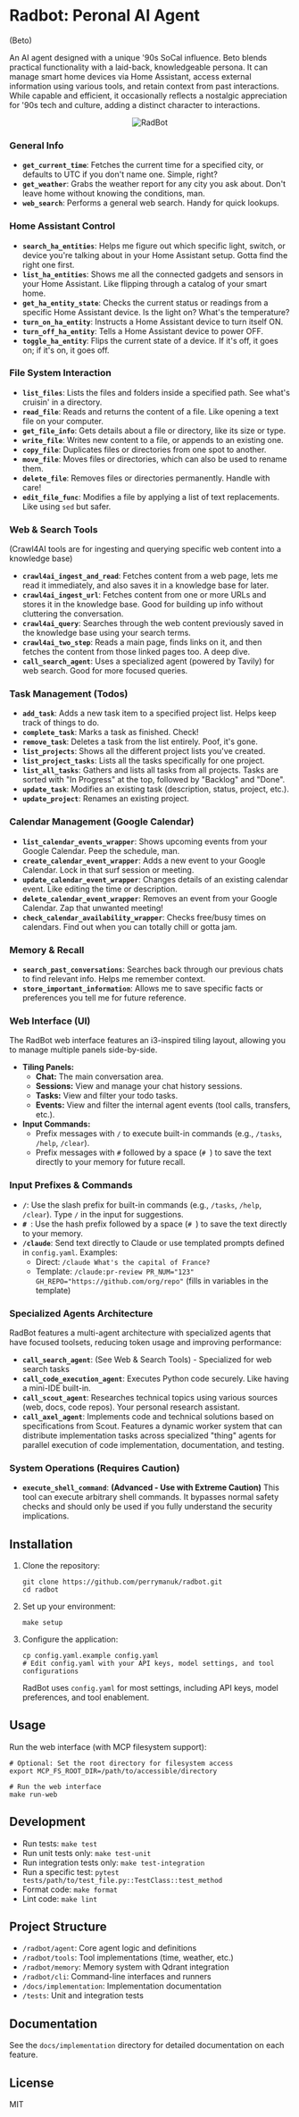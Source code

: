 # Radbot: Peronal AI Agent
(Beto)

An AI agent designed with a unique '90s SoCal influence. Beto blends practical functionality with a laid-back, knowledgeable persona. It can manage smart home devices via Home Assistant, access external information using various tools, and retain context from past interactions. While capable and efficient, it occasionally reflects a nostalgic appreciation for '90s tech and culture, adding a distinct character to interactions.

<p align="center">
  <img src="img/radbot.png" alt="RadBot">
</p>

### General Info

*   **`get_current_time`**: Fetches the current time for a specified city, or defaults to UTC if you don't name one. Simple, right?
*   **`get_weather`**: Grabs the weather report for any city you ask about. Don't leave home without knowing the conditions, man.
*   **`web_search`**: Performs a general web search. Handy for quick lookups.

### Home Assistant Control

*   **`search_ha_entities`**: Helps me figure out which specific light, switch, or device you're talking about in your Home Assistant setup. Gotta find the right one first.
*   **`list_ha_entities`**: Shows me all the connected gadgets and sensors in your Home Assistant. Like flipping through a catalog of your smart home.
*   **`get_ha_entity_state`**: Checks the current status or readings from a specific Home Assistant device. Is the light on? What's the temperature?
*   **`turn_on_ha_entity`**: Instructs a Home Assistant device to turn itself ON.
*   **`turn_off_ha_entity`**: Tells a Home Assistant device to power OFF.
*   **`toggle_ha_entity`**: Flips the current state of a device. If it's off, it goes on; if it's on, it goes off.

### File System Interaction

*   **`list_files`**: Lists the files and folders inside a specified path. See what's cruisin' in a directory.
*   **`read_file`**: Reads and returns the content of a file. Like opening a text file on your computer.
*   **`get_file_info`**: Gets details about a file or directory, like its size or type.
*   **`write_file`**: Writes new content to a file, or appends to an existing one.
*   **`copy_file`**: Duplicates files or directories from one spot to another.
*   **`move_file`**: Moves files or directories, which can also be used to rename them.
*   **`delete_file`**: Removes files or directories permanently. Handle with care!
*   **`edit_file_func`**: Modifies a file by applying a list of text replacements. Like using `sed` but safer.

### Web & Search Tools

(Crawl4AI tools are for ingesting and querying specific web content into a knowledge base)

*   **`crawl4ai_ingest_and_read`**: Fetches content from a web page, lets me read it immediately, and also saves it in a knowledge base for later.
*   **`crawl4ai_ingest_url`**: Fetches content from one or more URLs and stores it in the knowledge base. Good for building up info without cluttering the conversation.
*   **`crawl4ai_query`**: Searches through the web content previously saved in the knowledge base using your search terms.
*   **`crawl4ai_two_step`**: Reads a main page, finds links on it, and then fetches the content from those linked pages too. A deep dive.
*   **`call_search_agent`**: Uses a specialized agent (powered by Tavily) for web search. Good for more focused queries.

### Task Management (Todos)

*   **`add_task`**: Adds a new task item to a specified project list. Helps keep track of things to do.
*   **`complete_task`**: Marks a task as finished. Check!
*   **`remove_task`**: Deletes a task from the list entirely. Poof, it's gone.
*   **`list_projects`**: Shows all the different project lists you've created.
*   **`list_project_tasks`**: Lists all the tasks specifically for one project.
*   **`list_all_tasks`**: Gathers and lists all tasks from all projects. Tasks are sorted with "In Progress" at the top, followed by "Backlog" and "Done".
*   **`update_task`**: Modifies an existing task (description, status, project, etc.).
*   **`update_project`**: Renames an existing project.

### Calendar Management (Google Calendar)

*   **`list_calendar_events_wrapper`**: Shows upcoming events from your Google Calendar. Peep the schedule, man.
*   **`create_calendar_event_wrapper`**: Adds a new event to your Google Calendar. Lock in that surf session or meeting.
*   **`update_calendar_event_wrapper`**: Changes details of an existing calendar event. Like editing the time or description.
*   **`delete_calendar_event_wrapper`**: Removes an event from your Google Calendar. Zap that unwanted meeting!
*   **`check_calendar_availability_wrapper`**: Checks free/busy times on calendars. Find out when you can totally chill or gotta jam.

### Memory & Recall

*   **`search_past_conversations`**: Searches back through our previous chats to find relevant info. Helps me remember context.
*   **`store_important_information`**: Allows me to save specific facts or preferences you tell me for future reference.

### Web Interface (UI)

The RadBot web interface features an i3-inspired tiling layout, allowing you to manage multiple panels side-by-side.

*   **Tiling Panels:**
    *   **Chat:** The main conversation area.
    *   **Sessions:** View and manage your chat history sessions.
    *   **Tasks:** View and filter your todo tasks.
    *   **Events:** View and filter the internal agent events (tool calls, transfers, etc.).
*   **Input Commands:**
    *   Prefix messages with `/` to execute built-in commands (e.g., `/tasks`, `/help`, `/clear`).
    *   Prefix messages with `#` followed by a space (`# `) to save the text directly to your memory for future recall.

### Input Prefixes & Commands

*   **`/`**: Use the slash prefix for built-in commands (e.g., `/tasks`, `/help`, `/clear`). Type `/` in the input for suggestions.
*   **`# `**: Use the hash prefix followed by a space (`# `) to save the text directly to your memory.
*   **`/claude`**: Send text directly to Claude or use templated prompts defined in `config.yaml`. Examples:
    - Direct: `/claude What's the capital of France?`
    - Template: `/claude:pr-review PR_NUM="123" GH_REPO="https://github.com/org/repo"` (fills in variables in the template)

### Specialized Agents Architecture

RadBot features a multi-agent architecture with specialized agents that have focused toolsets, reducing token usage and improving performance:

*   **`call_search_agent`**: (See Web & Search Tools) - Specialized for web search tasks
*   **`call_code_execution_agent`**: Executes Python code securely. Like having a mini-IDE built-in.
*   **`call_scout_agent`**: Researches technical topics using various sources (web, docs, code repos). Your personal research assistant.
*   **`call_axel_agent`**: Implements code and technical solutions based on specifications from Scout. Features a dynamic worker system that can distribute implementation tasks across specialized "thing" agents for parallel execution of code implementation, documentation, and testing.

### System Operations (Requires Caution)

*   **`execute_shell_command`**: **(Advanced - Use with Extreme Caution)** This tool can execute arbitrary shell commands. It bypasses normal safety checks and should only be used if you fully understand the security implications.

## Installation

1. Clone the repository:
   ```
   git clone https://github.com/perrymanuk/radbot.git
   cd radbot
   ```

2. Set up your environment:
   ```
   make setup
   ```

3. Configure the application:
   ```
   cp config.yaml.example config.yaml
   # Edit config.yaml with your API keys, model settings, and tool configurations
   ```
   RadBot uses `config.yaml` for most settings, including API keys, model preferences, and tool enablement.

## Usage

Run the web interface (with MCP filesystem support):
```
# Optional: Set the root directory for filesystem access
export MCP_FS_ROOT_DIR=/path/to/accessible/directory

# Run the web interface
make run-web
```

## Development

- Run tests: `make test`
- Run unit tests only: `make test-unit`
- Run integration tests only: `make test-integration`
- Run a specific test: `pytest tests/path/to/test_file.py::TestClass::test_method`
- Format code: `make format`
- Lint code: `make lint`

## Project Structure

- `/radbot/agent`: Core agent logic and definitions
- `/radbot/tools`: Tool implementations (time, weather, etc.)
- `/radbot/memory`: Memory system with Qdrant integration
- `/radbot/cli`: Command-line interfaces and runners
- `/docs/implementation`: Implementation documentation
- `/tests`: Unit and integration tests

## Documentation

See the `docs/implementation` directory for detailed documentation on each feature.

## License

MIT

